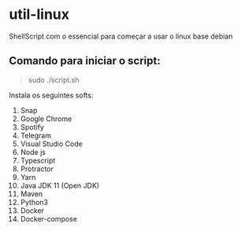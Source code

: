 # util-linux
ShellScript com o essencial para começar a usar o linux base debian

## Comando para iniciar o script:
> sudo ./script.sh

Instala os seguintes softs:

1. Snap
1. Google Chrome
1. Spotify
1. Telegram
1. Visual Studio Code
1. Node js
1. Typescript
1. Protractor
1. Yarn
1. Java JDK 11 (Open JDK)
1. Maven
1. Python3
1. Docker
1. Docker-compose
